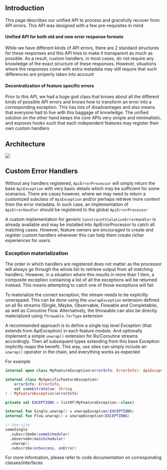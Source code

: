 ## Introduction
This page describes our unified API to process and gracefully recover from API errors. This API was designed with a few pre-requisites in mind

#### Unified API for both old and new error response formats
While we have different kinds of API errors, there are 2 standard structures for these responses and this API tries to make it transparent as much as possible. As a result, custom handlers, in most cases, do not require any knowledge of the exact structure of these responses. However, situations where the responses come with extra metadata may still require that such differences are properly taken into account

#### Decentralization of feature specific errors
Prior to this API, we had a huge god class that knows about all the different kinds of possible API errors and knows how to transform an error into a corresponding exception. This has lots of disadvantages and also means that everyone had to live with this baggage of knowledge. The unified solution on the other hand keeps the core APIs very simple and minimalistic, and exposes hooks such that each independent features may register their own custom handlers

## Architecture
<img src="https://github.com/deliveryhero/pd-mob-b2c-android/raw/development/wiki-images/error-handler-architecture.png" />

## Custom Error Handlers
Without any handlers registered, `ApiErrorProcessor` will simply return the base `ApiException` with very basic details which may be sufficient for some scenarios. There are cases however, where we may need to return a customized subclass of `ApiException` and/or perhaps retrieve more content from the error metadata. In such case, an implementation of `ApiErrorHandler` should be registered to the global `ApiErrorProcessor`

A custom implementation for generic `ConstraintViolationErrorHandler` is already available and may be installed into ApiErrorProcessor to catch all matching cases. However, feature owners are encouraged to create and register custom handlers whenever this can help them create richer experiences for users.

### Exception materialization
The order in which handlers are registered does not matter as the processor will always go through the whole list to retrieve output from all matching handlers. However, in a situation where this results in more than 1 item, a composite exception containing a list of all the exceptions will be returned instead. This means attempting to catch one of those exceptions will fail.

To materialize the correct exception, the stream needs to be explicitly unwrapped. This can be done using the `unwrapException` extension defined on all Rx streams (Single, Maybe, Observable, Flowable and Completable), as well as Coroutine Flow. Alternatively, the throwable can also be directly materialized using `Throwable.forType` extension

A recommended approach is to define a single top level Exception (that extends from ApiException) in each feature module. And optionally implement a simple `unwrap()` extension for Rx/Coroutine streams accordingly. Then all subsequent types extending from this base Exception implicitly reaps the benefit. This way, use sites can simply include an `unwrap()` operator in the chain, and everything works as expected

For example
```kotlin
internal open class MyFeatureException(errorInfo: ErrorInfo): ApiException(errorInfo)

internal class MySpecificFeatureException(
    errorInfo: ErrorInfo,
    val someExtraValue: String
) : MyFeatureException(errorInfo)

private val EXCEPTIONS = listOf(MyFeatureException::class)

internal fun Single.unwrap() = unwrapException(EXCEPTIONS)
internal fun Flow.unwrap() = unwrapException(EXCEPTIONS)

// Use-site
someSingle
  .subscribeOn(someScheduler)
  .observeOn(mainScheduler)
  .unwrap()
  .subscribe(onSuccess, onError)
```


For more information, please refer to code documentation on corresponding classes/interfaces
